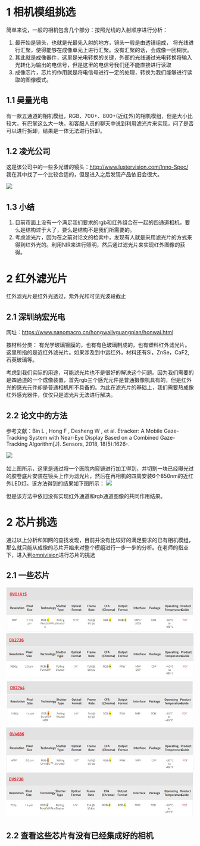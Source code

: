 # 1 相机模组挑选

简单来说，一般的相机包含几个部分：按照光线的入射顺序进行分析：      

1. 最开始是镜头，也就是光最先入射的地方，镜头一般是由透镜组成， 将光线进行汇聚，使得能够在成像单元上进行汇聚。没有汇聚的话，会成像一团糊状。
2. 其此就是成像器件，这里是光电转换的关键，外部的光线通过光电转换将输入光转化为输出的电信号，但是这里的电信号我们还不能直接进行读取
3. 成像芯片，芯片的作用就是将电信号进行一定的处理，转换为我们能够进行读取的图像模式。

## 1.1 昊量光电 
有一款五通道的相机模组，RGB、700+、800+(近红外)的相机模组，但是大小比较大，有巴掌这么大一块。和客服人员的聊天中说到利用滤光片来实现，问了是否可以进行拆卸，结果是一体无法进行拆卸。

## 1.2 凌光公司
这是该公司中的一些多光谱的镜头：http://www.lustervision.com/Inno-Spec/
我在其中找了一个比较合适的，但是进入之后发现产品依旧会很大。

![](https://github.com/0tanjie0/bisheXiangguan/blob/master/images/image.png)

## 1.3 小结
1. 目前市面上没有一个满足我们要求的rgb和红外组合在一起的四通道相机，要么是结构过于大了，要么是结构不是我们所需要的。
2. 考虑滤光片，因为在之前对论文的检索中，发现有人就是采用滤光片的方式来得到红外光的。利用NIR来进行照明，然后通过滤光片来实现红外图像的获得。
   
# 2 红外滤光片
红外滤光片是红外光透过，紫外光和可见光波段截止

## 2.1 深圳纳宏光电
网址：https://www.nanomacro.cn/hongwailvguangpian/honwai.html

按材料分类： 有光学玻璃镀膜的，也有有色玻璃制成的，也有塑料红外滤光片。这里所指的是近红外滤光片。如果涉及到中远红外，材料还有Si，ZnSe，CaF2,石英玻璃等。 

考虑到我们实际的用途，可能滤光片也不是很好的解决这个问题。因为我们需要的是四通道的一个成像装置，首先rgb三个感光元件是普通摄像机具有的，但是红外光的感光元件却是普通相机所不具备的。为此在滤光片的基础上，我们需要热成像红外感光器件，仅仅只是滤光片无法进行解决。

## 2.2 论文中的方法

参考文献：Bin L , Hong F , Desheng W , et al. Etracker: A Mobile Gaze-Tracking System with Near-Eye Display Based on a Combined Gaze-Tracking Algorithm[J]. Sensors, 2018, 18(5):1626-.

![](https://github.com/0tanjie0/bisheXiangguan/blob/master/images/mcrolen.JPG)

如上图所示，这里是通过将一个医院内窥镜进行加工得到，并切割一块已经曝光过的胶卷底片安装在镜头上作为滤光片，然后在再相机的四周安装6个850nm的近红外LED灯。该方法得到的结果如下图所示：
![](https://github.com/0tanjie0/bisheXiangguan/blob/master/images/res_nir.JPG)

但是该方法中依旧没有实现红外通道和rgb通道图像的共同作用结果。

# 2 芯片挑选
通过以上分析和知网的查找发现，目前并没有比较好的满足要求的已有相机模组，那么就只能从成像的芯片开始来对整个模组进行一步一步的分析。在老师的指点下，进入到[omnivision](https://www.ovt.com/)进行芯片的挑选

## 2.1 一些芯片
![](/images/ov01a1s.JPG)
![](/images/ov2736.JPG)
![](/images/ov2744.JPG)
![](/images/ov4686.JPG)
![](/images/ov9738.JPG)

## 2.2 查看这些芯片有没有已经集成好的相机


